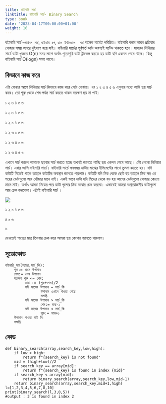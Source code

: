 ```yaml
---
title: বাইনারি সার্চ
linktitle: বাইনারি সার্চ- Binary Search
type: book
date: '2023-04-17T00:00:00+01:00'
weight: 10
---
```

বাইনারি সার্চ `লগারিদম সার্চ`, `বাইনারি চপ`, `হাফ ইন্টারভাল 
সার্চ` অনেক নামেই পরিচিত। বাইনারি বলার কারন প্রতিবার খোজার সময়  অ্যারে দুইভাগ হয়ে যাই। বাইনারি সার্চের পূর্বশর্ত ডাটা অবশ্যই সর্টেড থাকতে হবে।
সাধারন লিনিয়ার সার্চে ডাটা খুজতে O(n) সময় লাগে 
অর্থাৎ পুরোপুরি ডাটা ট্রাভেল করতে হয় ডাটা যদি একদম
শেষে থাকে। কিন্তু বাইনারি সার্চ O(logn) সময় লাগে।
## কিভাবে কাজ করে
এটা বোঝার আগে লিনিয়ার সার্চ কিভাবে কাজ করে সেটা বোঝায়।
ধর ১ ২ ৩ ৪ ৫ ৬ এগুলার মধ্যে আমি ছয় সার্চ করব। তো শুরু থেকে শেষ পর্যন্ত  সার্চ করতে থাকব
যতক্ষণ ছয় না পাই।

`১` ২ ৩ ৪ ৫ ৬

১ `২` ৩ ৪ ৫ ৬

১ ২ `৩` ৪ ৫ ৬

১ ২ ৩ `৪` ৫ ৬

১ ২ ৩ ৪ `৫` ৬

১ ২ ৩ ৪ ৫ `৬`

এখানে সার্চ করলে আমাকে ছয়বার সার্চ করতে হচ্ছে তখনই জানতে পাচ্ছি
ছয় একদম শেষে আছে। এটা গেলো লিনিয়ার সার্চ। এবার আসি বাইনারি সার্চে।
বাইনারি সার্চে সবসময় ডাটার মাঝের ইলিমেন্টের সাথে তুলনা করতে
হয়। যদি ডাটাটি মিডেই থাকে তাহলে ডাটাটির অবস্থান জানতে পারলাম।
ডাটাটি যদি মিড থেকে ছোট হয় তাহলে মিড সহ এর পরের ডেটাগুলো আর
খোঁজার মানে নাই। একই ভাবে ডাটা যদি মিডের থেকে বড় হয় আগের ডেটাগুলো খোজার কোনো মানে নাই।
অর্থাৎ আমরা মিডের পরে ডাটা গুলোর মিড আবার চেক করবো। 
এভাবেই আমরা অপ্রয়োজনীয়  ডাটাগুলো আর চেক করবোনা।
এটাই বাইনারি সার্চ ।

![](/bs.gif)

১ ২ `৩` ৪ ৫ ৬

৪ `৫` ৬

`৬`

দেখতেই পাচ্ছো মাত্র তিনবার চেক করে আমরা ছয় কোথায় জানতে পারলাম।

## সুডোকোড

```python3
বাইনারি_সার্চ(অ্যারে,সার্চ_কি):
    শুরু:= প্রথম উপাদান 
    শেষ:= শেষ উপাদান 
    যতক্ষণ শুরু <= শেষ:
         মাঝ := (শুরু+শেষ)/2
         যদি মাঝের উপাদান = সার্চ_কি
                উপাদান এখানে পাওয়া গেছে
                সমাপ্তি 
         যদি মাঝের উপাদান > সার্চ_কি
                শেষ:= মাঝ-১
         যদি মাঝের উপাদান < সার্চ_কি
                শুরু:= মাঝ+১
    উপাদান পাওয়া যাই নি
    সমাপ্তি 
```

## কোড
```python3
def binary_search(array,search_key,low,high):
	if low > high:
		return f"{search_key} is not found"
	mid = (high+low)//2
	if search_key == array[mid]:
		return f"{search_key} is found in index {mid}"
	if search_key < array[mid]:
		return binary_search(array,search_key,low,mid-1)
	return binary_search(array,search_key,mid+1,high)
l=[1,2,3,4,5,6,7,8,10]
print(binary_search(l,3,0,5))
#output : 3 is found in index 2

```








